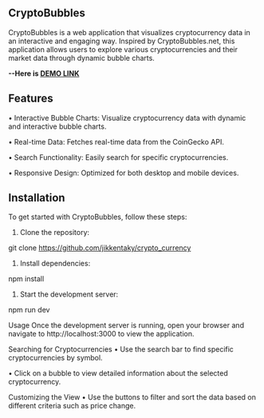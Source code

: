 ## CryptoBubbles
CryptoBubbles is a web application that visualizes cryptocurrency data in an interactive and engaging way. Inspired by CryptoBubbles.net, this application allows users to explore various cryptocurrencies and their market data through dynamic bubble charts.

**--Here is [DEMO LINK](https://crypto-currency-blue-one.vercel.app/)**

## Features
•  Interactive Bubble Charts: Visualize cryptocurrency data with dynamic and interactive bubble charts.

•  Real-time Data: Fetches real-time data from the CoinGecko API.

•  Search Functionality: Easily search for specific cryptocurrencies.

•  Responsive Design: Optimized for both desktop and mobile devices.

## Installation
To get started with CryptoBubbles, follow these steps:

1. Clone the repository:

git clone https://github.com/jikkentaky/crypto_currency

1. Install dependencies:

npm install

1. Start the development server:

npm run dev

Usage
Once the development server is running, open your browser and navigate to http://localhost:3000 to view the application.

Searching for Cryptocurrencies
•  Use the search bar to find specific cryptocurrencies by symbol.

•  Click on a bubble to view detailed information about the selected cryptocurrency.

Customizing the View
•  Use the buttons to filter and sort the data based on different criteria such as price change.


